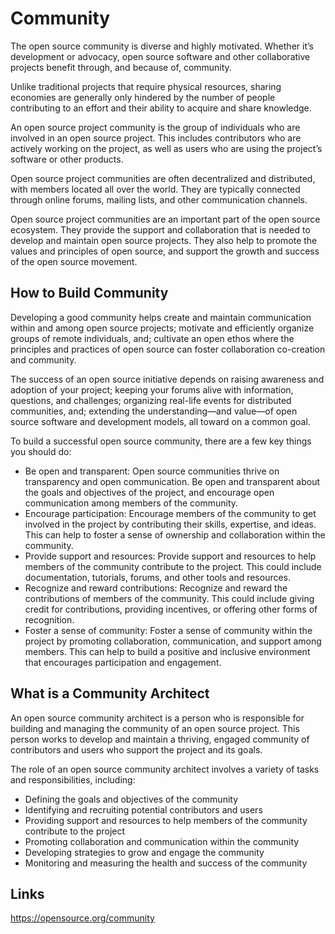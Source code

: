 # Community

The open source community is diverse and highly motivated. Whether it’s development or advocacy, open source software and other collaborative projects benefit through, and because of, community.

Unlike traditional projects that require physical resources, sharing economies are generally only hindered by the number of people contributing to an effort and their ability to acquire and share knowledge.

An open source project community is the group of individuals who are involved in an open source project. This includes contributors who are actively working on the project, as well as users who are using the project’s software or other products.

Open source project communities are often decentralized and distributed, with members located all over the world. They are typically connected through online forums, mailing lists, and other communication channels.

Open source project communities are an important part of the open source ecosystem. They provide the support and collaboration that is needed to develop and maintain open source projects. They also help to promote the values and principles of open source, and support the growth and success of the open source movement.

## How to Build Community
Developing a good community helps create and maintain communication within and among open source projects; motivate and efficiently organize groups of remote individuals, and; cultivate an open ethos where the principles and practices of open source can foster collaboration co-creation and community.

The success of an open source initiative depends on raising awareness and adoption of your project; keeping your forums alive with information, questions, and challenges; organizing real-life events for distributed communities, and; extending the understanding—and value—of open source software and development models, all toward on a common goal.

To build a successful open source community, there are a few key things you should do:

- Be open and transparent: Open source communities thrive on transparency and open communication. Be open and transparent about the goals and objectives of the project, and encourage open communication among members of the community.
- Encourage participation: Encourage members of the community to get involved in the project by contributing their skills, expertise, and ideas. This can help to foster a sense of ownership and collaboration within the community.
- Provide support and resources: Provide support and resources to help members of the community contribute to the project. This could include documentation, tutorials, forums, and other tools and resources.
- Recognize and reward contributions: Recognize and reward the contributions of members of the community. This could include giving credit for contributions, providing incentives, or offering other forms of recognition.
- Foster a sense of community: Foster a sense of community within the project by promoting collaboration, communication, and support among members. This can help to build a positive and inclusive environment that encourages participation and engagement.

## What is a Community Architect
An open source community architect is a person who is responsible for building and managing the community of an open source project. This person works to develop and maintain a thriving, engaged community of contributors and users who support the project and its goals.

The role of an open source community architect involves a variety of tasks and responsibilities, including:

- Defining the goals and objectives of the community
- Identifying and recruiting potential contributors and users
- Providing support and resources to help members of the community contribute to the project
- Promoting collaboration and communication within the community
- Developing strategies to grow and engage the community
- Monitoring and measuring the health and success of the community

## Links
https://opensource.org/community


